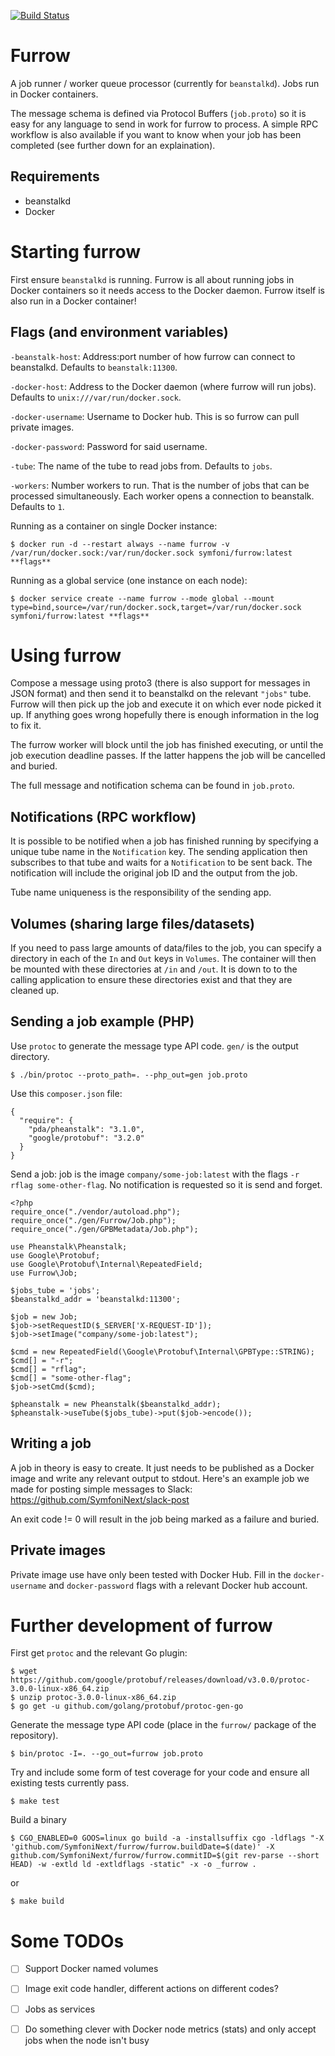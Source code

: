 [![Build Status](https://travis-ci.org/SymfoniNext/furrow.svg?branch=master)](https://travis-ci.org/SymfoniNext/furrow)

Furrow
======

A job runner / worker queue processor (currently for `beanstalkd`).  Jobs run in Docker containers.

The message schema is defined via Protocol Buffers (`job.proto`) so it is easy for any language to send in work for furrow to process.  A simple RPC workflow is also available if you want to know when your job has been completed (see further down for an explaination).

## Requirements

* beanstalkd
* Docker

# Starting furrow

First ensure `beanstalkd` is running.   Furrow is all about running jobs in Docker containers so it needs access to the Docker daemon.  Furrow itself is also run in a Docker container!

## Flags (and environment variables)

`-beanstalk-host`:  Address:port number of how furrow can connect to beanstalkd.  Defaults to `beanstalk:11300`.

`-docker-host`: Address to the Docker daemon (where furrow will run jobs).  Defaults to `unix:///var/run/docker.sock`.

`-docker-username`:  Username to Docker hub.  This is so furrow can pull private images.

`-docker-password`:  Password for said username.

`-tube`: The name of the tube to read jobs from.  Defaults to `jobs`.

`-workers`: Number workers to run.  That is the number of jobs that can be processed simultaneously.  Each worker opens a connection to beanstalk.  Defaults to `1`.


Running as a container on single Docker instance:

```
$ docker run -d --restart always --name furrow -v /var/run/docker.sock:/var/run/docker.sock symfoni/furrow:latest **flags**
```

Running as a global service (one instance on each node):

```
$ docker service create --name furrow --mode global --mount type=bind,source=/var/run/docker.sock,target=/var/run/docker.sock symfoni/furrow:latest **flags**
```


# Using furrow

Compose a message using proto3 (there is also support for messages in JSON format) and then send it to beanstalkd on the relevant `"jobs"` tube.  Furrow will then pick up the job and execute it on which ever node picked it up.  If anything goes wrong hopefully there is enough information in the log to fix it.

The furrow worker will block until the job has finished executing, or until the job execution deadline passes.  If the latter happens the job will be cancelled and buried.

The full message and notification schema can be found in `job.proto`.
  
## Notifications (RPC workflow)

It is possible to be notified when a job has finished running by specifying a unique tube name in the `Notification` key.  The sending application then subscribes to that tube and waits for a `Notification` to be sent back.  The notification will include the original job ID and the output from the job.

Tube name uniqueness is the responsibility of the sending app.

## Volumes (sharing large files/datasets)

If you need to pass large amounts of data/files to the job, you can specify a directory in each of the `In` and `Out` keys in `Volumes`.  The container will then be mounted with these directories at `/in` and `/out`.  It is down to to the calling application to ensure these directories exist and that they are cleaned up.

## Sending a job example (PHP)

Use `protoc` to generate the message type API code. `gen/` is the output directory.

```
$ ./bin/protoc --proto_path=. --php_out=gen job.proto
```

Use this `composer.json` file:

```
{
  "require": {
    "pda/pheanstalk": "3.1.0",
    "google/protobuf": "3.2.0"
  }
}
```

Send a job: job is the image `company/some-job:latest` with the flags `-r rflag some-other-flag`.  No notification is requested so it is send and forget.

```
<?php
require_once("./vendor/autoload.php");
require_once("./gen/Furrow/Job.php");
require_once("./gen/GPBMetadata/Job.php");

use Pheanstalk\Pheanstalk;
use Google\Protobuf;
use Google\Protobuf\Internal\RepeatedField;
use Furrow\Job;

$jobs_tube = 'jobs';
$beanstalkd_addr = 'beanstalkd:11300';

$job = new Job;
$job->setRequestID($_SERVER['X-REQUEST-ID']);
$job->setImage("company/some-job:latest");

$cmd = new RepeatedField(\Google\Protobuf\Internal\GPBType::STRING);
$cmd[] = "-r";
$cmd[] = "rflag";
$cmd[] = "some-other-flag";
$job->setCmd($cmd);

$pheanstalk = new Pheanstalk($beanstalkd_addr);
$pheanstalk->useTube($jobs_tube)->put($job->encode());
```

## Writing a job

A job in theory is easy to create.  It just needs to be published as a Docker image and write any relevant output to stdout.  Here's an example job we made for posting simple messages to Slack:  https://github.com/SymfoniNext/slack-post

An exit code != 0 will result in the job being marked as a failure and buried.

## Private images

Private image use have only been tested with Docker Hub.  Fill in the `docker-username` and `docker-password` flags with a relevant Docker hub account.


# Further development of furrow

First get `protoc` and the relevant Go plugin:

```
$ wget https://github.com/google/protobuf/releases/download/v3.0.0/protoc-3.0.0-linux-x86_64.zip
$ unzip protoc-3.0.0-linux-x86_64.zip 
$ go get -u github.com/golang/protobuf/protoc-gen-go
```

Generate the message type API code (place in the `furrow/` package of the repository).

```
$ bin/protoc -I=. --go_out=furrow job.proto
```

Try and include some form of test coverage for your code and ensure all existing tests currently pass.

```
$ make test
```

Build a binary

```
$ CGO_ENABLED=0 GOOS=linux go build -a -installsuffix cgo -ldflags "-X 'github.com/SymfoniNext/furrow/furrow.buildDate=$(date)' -X github.com/SymfoniNext/furrow/furrow.commitID=$(git rev-parse --short HEAD) -w -extld ld -extldflags -static" -x -o _furrow .
```

or

```
$ make build
```

# Some TODOs


- [ ] Support Docker named volumes
- [ ] Image exit code handler, different actions on different codes?
- [ ] Jobs as services
- [ ] Do something clever with Docker node metrics (stats) and only accept jobs when the node isn't busy

